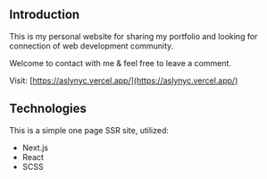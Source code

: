 ## Introduction

This is my personal website for sharing my portfolio and looking for connection of web development community.

Welcome to contact with me & feel free to leave a comment.

Visit: [https://aslynyc.vercel.app/](https://aslynyc.vercel.app/)

## Technologies
This is a simple one page SSR site, utilized:

- Next.js
- React
- SCSS
